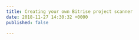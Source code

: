 ```yaml
---
title: Creating your own Bitrise project scanner
date: 2018-11-27 14:30:32 +0000
published: false

---
```

